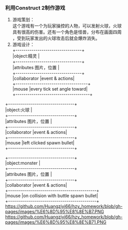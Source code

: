 ###  利用Construct 2制作游戏  
1. 游戏策划：  
这个游戏有一个为玩家操控的人物，可以发射火球，火球  
具有很高的伤害。还有一个角色是怪兽，分布在画面四周  
，受到玩家发出的火球攻击后就会爆炸消失。  
2. 游戏设计：  
+---------------------------------+  
|object:精灵                      |  
+---------------------------------+  
|attributes 图片，位置             |  
+---------------------------------+  
|collaborator     |event & actions|  
+------------------------------------+  
|mouse   |every tick set angle toward|  
+-------------------------------------+  
  
+---------------------------------+  
|object:火球                      |  
+---------------------------------+  
|attributes 图片，位置             |  
+---------------------------------+  
|collaborator     |event & actions|  
+---------------------------------+  
|mouse    |left clicked spawn bullet|  
+---------------------------------+  
  
+---------------------------------+  
|object:monster                   |  
+---------------------------------+  
|attributes 图片，位置             |  
+---------------------------------+  
|collaborator     |event & actions|  
+--------------------------------------------+  
|mouse |on collision with buttle spawn bullet|  
+--------------------------------------------+  
https://github.com/Huangziyi66/hzy_homework/blob/gh-pages/images/%E6%8D%95%E8%8E%B7.PNG  
https://github.com/Huangziyi66/hzy_homework/blob/gh-pages/images/%E6%8D%95%E8%8E%B71.PNG
